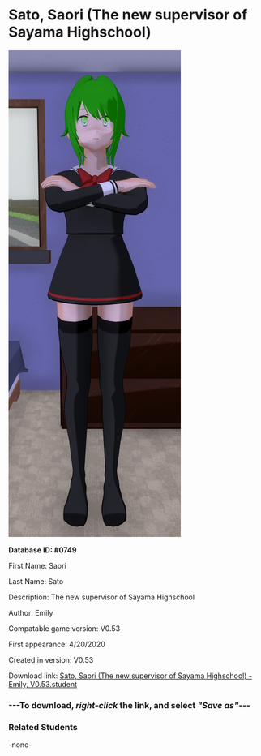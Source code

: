 # Sato, Saori (The new supervisor of Sayama Highschool)

<img src="../../Files/Images/Sato, Saori (The new supervisor of Sayama Highschool).png" title="Sato, Saori (The new supervisor of Sayama Highschool) - Emily, V0.53">

**Database ID: #0749**

First Name: Saori

Last Name: Sato

Description: The new supervisor of Sayama Highschool

Author: Emily

Compatable game version: V0.53

First appearance: 4/20/2020

Created in version: V0.53

Download link: <a href="https://raw.githubusercontent.com/Arbiter1223/Daigaku-Gurashi-Custom-Students/master/Files/Student%20Files/Sato%2C%20Saori%20(The%20new%20supervisor%20of%20Sayama%20Highschool)%20-%20Emily%2C%20V0.53.student">Sato, Saori (The new supervisor of Sayama Highschool) - Emily, V0.53.student</a>

### ---**To download, _right-click_ the link, and select _"Save as"_**---

### Related Students

-none-
